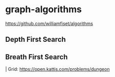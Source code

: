 # graph-algorithms

https://github.com/williamfiset/algorithms

## Depth First Search

## Breath First Search

| Grid: https://open.kattis.com/problems/dungeon
